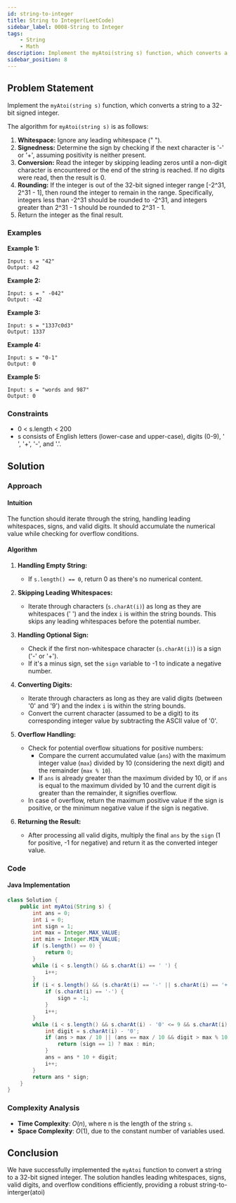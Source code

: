 ```yaml
---
id: string-to-integer
title: String to Integer(LeetCode)
sidebar_label: 0008-String to Integer
tags: 
    - String
    - Math
description: Implement the myAtoi(string s) function, which converts a string to a 32-bit signed integer.
sidebar_position: 8
---
```


## Problem Statement

Implement the `myAtoi(string s)` function, which converts a string to a 32-bit signed integer.

The algorithm for `myAtoi(string s)` is as follows:

1. **Whitespace:** Ignore any leading whitespace (" ").
2. **Signedness:** Determine the sign by checking if the next character is '-' or '+', assuming positivity is neither present.
3. **Conversion:** Read the integer by skipping leading zeros until a non-digit character is encountered or the end of the string is reached. If no digits were read, then the result is 0.
4. **Rounding:** If the integer is out of the 32-bit signed integer range [-2^31, 2^31 - 1], then round the integer to remain in the range. Specifically, integers less than -2^31 should be rounded to -2^31, and integers greater than 2^31 - 1 should be rounded to 2^31 - 1.
5. Return the integer as the final result.

### Examples

**Example 1:**

```
Input: s = "42"
Output: 42
```

**Example 2:**

```
Input: s = " -042"
Output: -42
```

**Example 3:**

```
Input: s = "1337c0d3"
Output: 1337
```

**Example 4:**

```
Input: s = "0-1"
Output: 0
```

**Example 5:**

```
Input: s = "words and 987"
Output: 0
```

### Constraints

- 0 < s.length < 200
- s consists of English letters (lower-case and upper-case), digits (0-9), ' ', '+', '-', and '.'.

## Solution

### Approach

#### Intuition

The function should iterate through the string, handling leading whitespaces, signs, and valid digits. It should accumulate the numerical value while checking for overflow conditions.

#### Algorithm

1. **Handling Empty String:**
   - If `s.length() == 0`, return 0 as there's no numerical content.
   
2. **Skipping Leading Whitespaces:**
   - Iterate through characters (`s.charAt(i)`) as long as they are whitespaces (' ') and the index `i` is within the string bounds. This skips any leading whitespaces before the potential number.
   
3. **Handling Optional Sign:**
   - Check if the first non-whitespace character (`s.charAt(i)`) is a sign ('-' or '+').
   - If it's a minus sign, set the `sign` variable to -1 to indicate a negative number.
   
4. **Converting Digits:**
   - Iterate through characters as long as they are valid digits (between '0' and '9') and the index `i` is within the string bounds.
   - Convert the current character (assumed to be a digit) to its corresponding integer value by subtracting the ASCII value of '0'.
   
5. **Overflow Handling:**
   - Check for potential overflow situations for positive numbers:
     - Compare the current accumulated value (`ans`) with the maximum integer value (`max`) divided by 10 (considering the next digit) and the remainder (`max % 10`).
     - If `ans` is already greater than the maximum divided by 10, or if `ans` is equal to the maximum divided by 10 and the current digit is greater than the remainder, it signifies overflow.
   - In case of overflow, return the maximum positive value if the sign is positive, or the minimum negative value if the sign is negative.
   
6. **Returning the Result:**
   - After processing all valid digits, multiply the final `ans` by the `sign` (1 for positive, -1 for negative) and return it as the converted integer value.

### Code

#### Java Implementation

```java
class Solution {
    public int myAtoi(String s) {
        int ans = 0;
        int i = 0;
        int sign = 1;
        int max = Integer.MAX_VALUE;
        int min = Integer.MIN_VALUE;
        if (s.length() == 0) {
            return 0;
        }
        while (i < s.length() && s.charAt(i) == ' ') {
            i++;
        }
        if (i < s.length() && (s.charAt(i) == '-' || s.charAt(i) == '+')) {
            if (s.charAt(i) == '-') {
                sign = -1;
            }
            i++;
        }
        while (i < s.length() && s.charAt(i) - '0' <= 9 && s.charAt(i) - '0' >= 0) {
            int digit = s.charAt(i) - '0';
            if (ans > max / 10 || (ans == max / 10 && digit > max % 10)) {
                return (sign == 1) ? max : min;
            }
            ans = ans * 10 + digit;
            i++;
        }
        return ans * sign;
    }
}
```

### Complexity Analysis

- **Time Complexity**: $O(n)$, where n is the length of the string `s`.
- **Space Complexity**: $O(1)$, due to the constant number of variables used.

## Conclusion

We have successfully implemented the `myAtoi` function to convert a string to a 32-bit signed integer. The solution handles leading whitespaces, signs, valid digits, and overflow conditions efficiently, providing a robust string-to-interger(atoi)

```